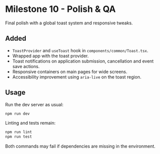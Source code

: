 # Milestone 10 - Polish & QA

Final polish with a global toast system and responsive tweaks.

## Added
- `ToastProvider` and `useToast` hook in `components/common/Toast.tsx`.
- Wrapped app with the toast provider.
- Toast notifications on application submission, cancellation and event save actions.
- Responsive containers on main pages for wide screens.
- Accessibility improvement using `aria-live` on the toast region.

## Usage
Run the dev server as usual:

```bash
npm run dev
```

Linting and tests remain:

```bash
npm run lint
npm run test
```

Both commands may fail if dependencies are missing in the environment.
